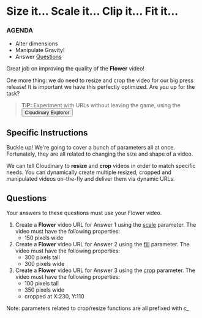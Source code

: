 # Size it... Scale it... Clip it... Fit it...

<div class="aside">
    <h3>AGENDA</h3>
    <ul>
      <li>Alter dimensions</li>
      <li>Manipulate Gravity!</li>
      <li>Answer <a href="#questions">Questions</a></li>
    </ul>
</div>

Great job on improving the quality of the **Flower** video! 

One more thing: we do need to resize and crop the video for our big press release! It is important we have this perfectly optimized. Are you up for the task?

> <b>TIP:</b> Experiment with URLs without leaving the game, using the <button onclick='window.CloudinaryBrowser.showUrlExplorer();'>Cloudinary Explorer</button>

## Specific Instructions 
Buckle up!  We're going to cover a bunch of parameters all at once. Fortunately, they are all related to changing the size and shape of a video.

We can tell Cloudinary to **resize** and **crop** videos in order to match specific needs. You can dynamically create multiple resized, cropped and manipulated videos on-the-fly and deliver them via dynamic URLs.

## <a name="questions">Questions</a>

Your answers to these questions must use your Flower video.
<!-- @todo-p2 rewrite these with reasons for a final layout -->

1. <a name="q1"></a>Create a **Flower** video URL for <a onclick="jQuery('input')[0].focus()">Answer 1</a> using the [scale](#scale) parameter. The video must have the following properties:
   - 150 pixels wide
2. <a name="q2"></a>Create a **Flower** video URL for <a onclick="jQuery('input')[1].focus()">Answer 2</a> using the [fill](#fill) parameter. The video must have the following properties:
   - 300 pixels tall
   - 300 pixels wide
3. <a name="q3"></a>Create a **Flower** video URL for <a onclick="jQuery('input')[2].focus()">Answer 3</a> using the [crop](#crop) parameter. The video must have the following properties:
   - 100 pixels tall
   - 350 pixels wide 
   - cropped at X:230, Y:110 

Note: parameters related to crop/resize functions are all prefixed with *c_*